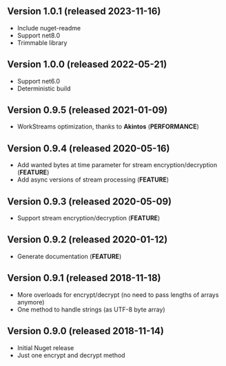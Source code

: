 ## Version 1.0.1 (released 2023-11-16)
- Include nuget-readme
- Support net8.0
- Trimmable library

## Version 1.0.0 (released 2022-05-21)
- Support net6.0
- Deterministic build

## Version 0.9.5 (released 2021-01-09)
- WorkStreams optimization, thanks to **Akintos** (**PERFORMANCE**)

## Version 0.9.4 (released 2020-05-16)
- Add wanted bytes at time parameter for stream encryption/decryption (**FEATURE**)
- Add async versions of stream processing (**FEATURE**)

## Version 0.9.3 (released 2020-05-09)
- Support stream encryption/decryption (**FEATURE**)

## Version 0.9.2 (released 2020-01-12)
- Generate documentation (**FEATURE**)

## Version 0.9.1 (released 2018-11-18)
- More overloads for encrypt/decrypt (no need to pass lengths of arrays anymore)
- One method to handle strings (as UTF-8 byte array)
 
## Version 0.9.0 (released 2018-11-14)
- Initial Nuget release
- Just one encrypt and decrypt method